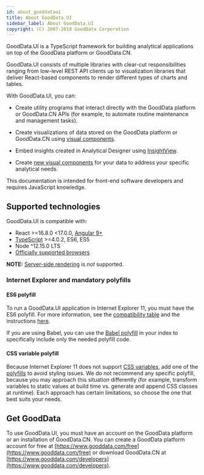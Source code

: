 ```yaml
---
id: about_gooddataui
title: About GoodData.UI
sidebar_label: About GoodData.UI
copyright: (C) 2007-2018 GoodData Corporation
---
```


GoodData.UI is a TypeScript framework for building analytical applications on top of the GoodData platform or GoodData.CN.

GoodData.UI consists of multiple libraries with clear-cut responsibilities ranging from low-level REST API clients up to visualization libraries that deliver React-based components to render different types of charts and tables.

With GoodData.UI, you can:

* Create utility programs that interact directly with the GoodData platform or GoodData.CN APIs (for example, to automate routine
  maintenance and management tasks).

* Create visualizations of data stored on the GoodData platform or GoodData.CN using [visual components](10_vis__start_with_visual_components.md).

* Embed insights created in Analytical Designer using [InsightView](10_vis__insight_view.md).

* Create [new visual components](50_custom__create_new_visualization.md) for your data to address your specific analytical needs.

This documentation is intended for front-end software developers and requires JavaScript knowledge.

## Supported technologies

GoodData.UI is compatible with:

* React >=16.8.0 <17.0.0, [Angular 9+](30_tips__use_angular_2.x.md)
* [TypeScript](02_start__api_maturity.md#typescript-types-considerations) >=4.0.2, ES6, ES5
* Node ^12.15.0 LTS
* [Officially supported browsers](https://help.gooddata.com/pages/viewpage.action?pageId=34340969)

**NOTE:** [Server-side rendering](https://github.com/reactjs/redux/blob/master/docs/recipes/ServerRendering.md) is *not* supported.

### Internet Explorer and mandatory polyfills

#### ES6 polyfill

To run a GoodData.UI application in Internet Explorer 11, you must have the ES6 polyfill. For more information, see the [compatibility table](http://kangax.github.io/compat-table/es6/) and the instructions [here](https://github.com/zloirock/core-js).

If you are using Babel, you can use the [Babel polyfill](https://babeljs.io/docs/usage/polyfill/) in your index to specifically include only the needed polyfill code.

#### CSS variable polyfill

Because Internet Explorer 11 does not support [CSS variables](https://developer.mozilla.org/en-US/docs/Web/CSS/var), add one of the [polyfills](https://github.com/search?q=css+variables+polyfill) to avoid styling issues. We do not recommend any specific polyfill, because you may approach this situation differently (for example, transform variables to static values at build time vs. generate and append CSS classes at runtime). Each approach has certain limitations, so choose the one that best suits your needs.

## Get GoodData

To use GoodData.UI, you must have an account on the GoodData platform or an installation of GoodData.CN. You can create a GoodData platform account for free at [https://www.gooddata.com/free](https://www.gooddata.com/free) or download GoodData.CN at [https://www.gooddata.com/developers](https://www.gooddata.com/developers).
